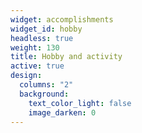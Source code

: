 ```yaml
---
widget: accomplishments
widget_id: hobby
headless: true
weight: 130
title: Hobby and activity
active: true
design:
  columns: "2"
  background:
    text_color_light: false
    image_darken: 0
---
```

